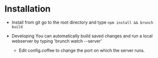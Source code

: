 # Installation
- Install from git
	go to the root directory and type `npm install && brunch build`

- Developing
	You can automatically build saved changes and run a local webserver by typing 'brunch watch --server'
	* Edit config.coffee to change the port on which the server runs.